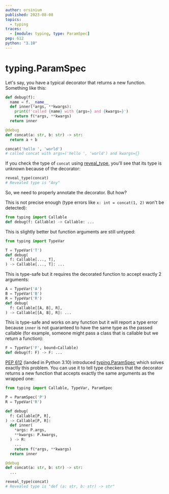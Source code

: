 ```yaml
---
author: orsinium
published: 2023-08-08
topics:
  - typing
traces:
  - [module: typing, type: ParamSpec]
pep: 612
python: "3.10"
---
```


# typing.ParamSpec

Let's say, you have a typical decorator that returns a new function. Something like this:

```python {no-print}
def debug(f):
  name = f.__name__
  def inner(*args, **kwargs):
    print(f'called {name} with {args=} and {kwargs=}')
    return f(*args, **kwargs)
  return inner

@debug
def concat(a: str, b: str) -> str:
  return a + b

concat('hello ', 'world')
# called concat with args=('hello ', 'world') and kwargs={}
```

If you check the type of `concat` using [reveal_type](https://t.me/pythonetc/712), you'll see that its type is unknown because of the decorator:

```python {continue}
reveal_type(concat)
# Revealed type is "Any"
```

So, we need to properly annotate the decorator. But how?

This is not precise enough (type errors like `x: int = concat(1, 2)` won't be detected):

```python
from typing import Callable
def debug(f: Callable) -> Callable: ...
```

This is slightly better but function arguments are still untyped:

```python {continue}
from typing import TypeVar

T = TypeVar('T')
def debug(
  f: Callable[..., T],
) -> Callable[..., T]: ...
```

This is type-safe but it requires the decorated function to accept exactly 2 arguments:

```python {continue}
A = TypeVar('A')
B = TypeVar('B')
R = TypeVar('R')
def debug(
  f: Callable[[A, B], R],
) -> Callable[[A, B], R]: ...
```

This is type-safe and works on any function but it will report a type error because `inner` is not guaranteed to have the same type as the passed callable (for example, someone might pass a class that is callable but we return a function):

```python {continue}
F = TypeVar('F', bound=Callable)
def debug(f: F) -> F: ...
```

[PEP 612](https://peps.python.org/pep-0612/) (landed in Python 3.10) introduced [typing.ParamSpec](https://docs.python.org/3/library/typing.html#typing.ParamSpec) which solves exactly this problem. You can use it to tell type checkers that the decorator returns a new function that accepts exactly the same arguments as the wrapped one:

```python
from typing import Callable, TypeVar, ParamSpec

P = ParamSpec('P')
R = TypeVar('R')

def debug(
  f: Callable[P, R],
) -> Callable[P, R]:
  def inner(
    *args: P.args,
    **kwargs: P.kwargs,
  ) -> R:
    ...
    return f(*args, **kwargs)
  return inner

@debug
def concat(a: str, b: str) -> str:
  ...

reveal_type(concat)
# Revealed type is "def (a: str, b: str) -> str"
```
